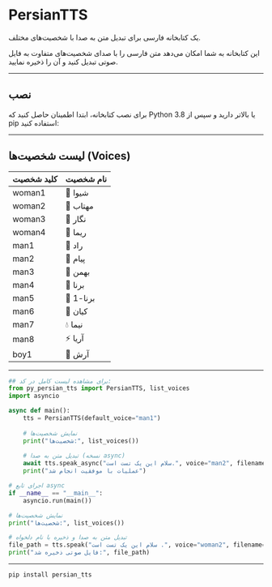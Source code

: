 # PersianTTS

یک کتابخانه فارسی برای تبدیل متن به صدا با شخصیت‌های مختلف.

این کتابخانه به شما امکان می‌دهد متن فارسی را با صدای شخصیت‌های متفاوت به فایل صوتی تبدیل کنید و آن را ذخیره نمایید.

---

## نصب

برای نصب کتابخانه، ابتدا اطمینان حاصل کنید که Python 3.8 یا بالاتر دارید و سپس از pip استفاده کنید:


---
## لیست شخصیت‌ها (Voices)
| کلید شخصیت | نام شخصیت |
| ---------- | --------- |
| woman1     | 🌼 شیوا   |
| woman2     | 🌷 مهتاب  |
| woman3     | 🌺 نگار   |
| woman4     | 🌹 ریما   |
| man1       | 🌠 راد    |
| man2       | 🌠 پیام   |
| man3       | 🚀 بهمن   |
| man4       | 🚀 برنا   |
| man5       | 🚀 برنا-1 |
| man6       | 🦁 کیان   |
| man7       | 💧 نیما   |
| man8       | ⚡️ آریا   |
| boy1       | 🌟 آرش    |

---

```python
## برای مشاهده لیست کامل در کد:
from py_persian_tts import PersianTTS, list_voices
import asyncio

async def main():
    tts = PersianTTS(default_voice="man1")
    
    # نمایش شخصیت‌ها
    print("شخصیت‌ها:", list_voices())
    
    # تبدیل متن به صدا (نسخه async)
    await tts.speak_async("سلام این یک تست است.", voice="man2", filename="tewst.wav")
    print("عملیات با موفقیت انجام شد")

# اجرای تابع async
if __name__ == "__main__":
    asyncio.run(main())

# نمایش شخصیت‌ها
print("شخصیت‌ها:", list_voices())

# تبدیل متن به صدا و ذخیره با نام دلخواه
file_path = tts.speak("سلام این یک تست است .", voice="woman2", filename="test.wav")
print("فایل صوتی ذخیره شد:", file_path)
```
---
```bash
pip install persian_tts
